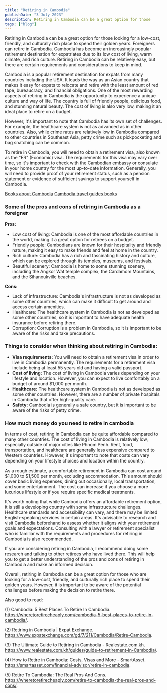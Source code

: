 ```yaml
---
title: "Retiring in Cambodia"
publishDate: "3 July 2023"
description: Retiring in Cambodia can be a great option for those
tags: ["blog"]
---
```


Retiring in Cambodia can be a great option for those looking for a low-cost, friendly, and culturally rich place to spend their golden years. Foreigners can retire in Cambodia. Cambodia has become an increasingly popular retirement destination for expatriates due to its low cost of living, warm climate, and rich culture. Retiring in Cambodia can be relatively easy, but there are certain requirements and considerations to keep in mind.

Cambodia is a popular retirement destination for expats from many countries including the USA. It leads the way as an Asian country that makes it easy for expats to relocate and retire with the least amount of red tape, bureaucracy, and financial obligations. One of the most rewarding aspects of retiring in Cambodia is the opportunity to experience a unique culture and way of life. The country is full of friendly people, delicious food, and stunning natural beauty. The cost of living is also very low, making it an ideal place to retire on a budget. 

However, it's important to note that Cambodia has its own set of challenges. For example, the healthcare system is not as advanced as in other countries. Also, while crime rates are relatively low in Cambodia compared to other countries in Southeast Asia, petty crime such as pickpocketing and bag snatching can be common. 

To retire in Cambodia, you will need to obtain a retirement visa, also known as the "ER" (Economic) visa. The requirements for this visa may vary over time, so it's important to check with the Cambodian embassy or consulate in your home country for the most up-to-date information. Generally, you will need to provide proof of your retirement status, such as a pension statement or evidence of sufficient savings to support yourself in Cambodia.

[Books about Cambodia](https://cambopedia.com/best-books-about-cambodia/)
[Cambodia travel guides books](https://cambopedia.com/cambodia-travel-guide-books/)

### Some of the pros and cons of retiring in Cambodia as a foreigner

**Pros:**

* Low cost of living: Cambodia is one of the most affordable countries in the world, making it a great option for retirees on a budget.
* Friendly people: Cambodians are known for their hospitality and friendly nature, making it easy to make friends and feel at home in the country.
* Rich culture: Cambodia has a rich and fascinating history and culture, which can be explored through its temples, museums, and festivals.
* Beautiful scenery: Cambodia is home to some stunning scenery, including the Angkor Wat temple complex, the Cardamom Mountains, and the Sihanoukville beaches.

**Cons:**

* Lack of infrastructure: Cambodia's infrastructure is not as developed as some other countries, which can make it difficult to get around and access certain amenities.
* Healthcare: The healthcare system in Cambodia is not as developed as some other countries, so it is important to have adequate health insurance before retiring there.
* Corruption: Corruption is a problem in Cambodia, so it is important to be aware of the risks and take precautions.

### Things to consider when thinking about retiring in Cambodia:

* **Visa requirements:** You will need to obtain a retirement visa in order to live in Cambodia permanently. The requirements for a retirement visa include being at least 55 years old and having a valid passport.
* **Cost of living:** The cost of living in Cambodia varies depending on your lifestyle and location. However, you can expect to live comfortably on a budget of around $1,000 per month.
* **Healthcare:** The healthcare system in Cambodia is not as developed as some other countries. However, there are a number of private hospitals in Cambodia that offer high-quality care.
* **Safety:** Cambodia is generally a safe country, but it is important to be aware of the risks of petty crime.

### How much money do you need to retire in cambodia

In terms of cost, retiring in Cambodia can be quite affordable compared to many other countries. The cost of living in Cambodia is relatively low, especially outside of major cities like Phnom Penh. Rent, food, transportation, and healthcare are generally less expensive compared to Western countries. However, it's important to note that costs can vary depending on your lifestyle choices and location within the country.

As a rough estimate, a comfortable retirement in Cambodia can cost around $1,000 to $1,500 per month, excluding accommodation. This amount should cover basic living expenses, dining out occasionally, local transportation, and some entertainment. The cost can increase if you choose a more luxurious lifestyle or if you require specific medical treatments.

It's worth noting that while Cambodia offers an affordable retirement option, it is still a developing country with some infrastructure challenges. Healthcare standards and accessibility can vary, and there may be limited English-speaking services in certain areas. It's advisable to research and visit Cambodia beforehand to assess whether it aligns with your retirement goals and expectations. Consulting with a lawyer or retirement specialist who is familiar with the requirements and procedures for retiring in Cambodia is also recommended.

If you are considering retiring in Cambodia, I recommend doing some research and talking to other retirees who have lived there. This will help you to get a better understanding of the pros and cons of retiring in Cambodia and make an informed decision.

Overall, retiring in Cambodia can be a great option for those who are looking for a low-cost, friendly, and culturally rich place to spend their golden years. However, it is important to be aware of the potential challenges before making the decision to retire there.

Also good to read:

(1) Cambodia: 5 Best Places To Retire In Cambodia. https://wheretoretirecheaply.com/cambodia-5-best-places-to-retire-in-cambodia/.

(2) Retiring in Cambodia | Expat Exchange. https://www.expatexchange.com/gd/7/211/Cambodia/Retire-Cambodia.

(3) The Ultimate Guide to Retiring in Cambodia - Realestate.com.kh. https://www.realestate.com.kh/guides/guide-to-retirement-in-Cambodia/.

(4) How to Retire in Cambodia: Costs, Visas and More - SmartAsset. https://smartasset.com/financial-advisor/retire-in-cambodia.

(5) Retire To Cambodia: The Real Pros And Cons. https://wheretoretirecheaply.com/retire-to-cambodia-the-real-pros-and-cons/.